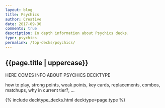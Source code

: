 ```yaml
---
layout: blog
title: Psychics
author: Creative
date: 2017-09-30
comments: true
description: In depth information about Psychics decks.
type: psychics
permalink: /top-decks/psychics/
---
```


<div class="section">
    <h2>{{page.title | uppercase}}</h2>
    <p>HERE COMES INFO ABOUT PSYCHICS DECKTYPE</p>
    <p>how to play, strong points, weak points, key cards, replacements, combos, matchups, why in current tier?, ...</p>
</div>

{% include decktype_decks.html decktype=page.type %}